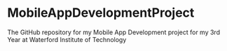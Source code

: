 # MobileAppDevelopmentProject
The GitHub repository for my Mobile App Development project for my 3rd Year at Waterford Institute of Technology
